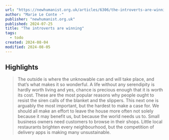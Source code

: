 ```yaml
---
url: "https://newhumanist.org.uk/articles/6306/the-introverts-are-winning"
author: "Marie Le Conte -"
publisher: "newhumanist.org.uk"
published: 2024-07-25
title: "The introverts are winning"
tags:
  - todo
created: 2024-08-04
modified: 2024-08-05
---
```


## Highlights

> The outside is where the unknowable can and will take place, and that’s what makes it so wonderful. A life without any serendipity is hardly worth living and yes, chance is precious enough that it is worth its cost. These are the most popular reasons why people ought to resist the siren calls of the blanket and the slippers. This next one is arguably the most important, but the hardest to make a case for. We should all make an effort to leave the house more often not solely because it may benefit us, but because the world needs us to. Small business owners need customers to browse in their shops. Little local restaurants brighten every neighbourhood, but the competition of delivery apps is making many unsustainable.

